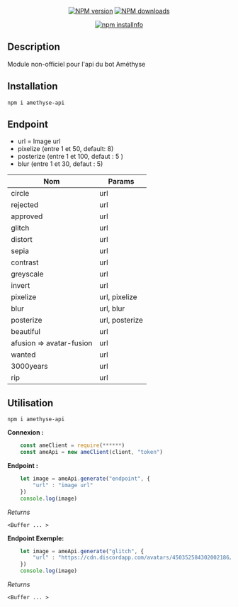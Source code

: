 <div align="center">

  <p>
    <a href="https://www.npmjs.com/package/amethyse-api"><img src="https://img.shields.io/npm/v/amethyse-api.svg?maxAge=3600" alt="NPM version" /></a>
    <a href="https://www.npmjs.com/package/amethyse-api"><img src="https://img.shields.io/npm/dt/amethyse-api.svg?maxAge=3600" alt="NPM downloads" /></a>
  </p>
  <p>
    <a href="https://nodei.co/npm/amethyse-api/"><img src="https://nodei.co/npm/amethyse-api.png?downloads=true&stars=true" alt="npm installnfo" /></a>
  </p>
</div>
	
## Description
Module non-officiel pour l'api du bot Améthyse

## Installation
```
npm i amethyse-api
```

## Endpoint

 - url = Image url
 - pixelize (entre 1 et 50, default: 8)
 - posterize (entre 1 et 100, defaut : 5 )
 - blur (entre 1 et 30, defaut : 5)


|Nom|Params|
|--|--|
|circle|url|
|rejected|url|
|approved|url|
|glitch|url|
|distort|url|
|sepia|url|
|contrast|url|
|greyscale|url|
|invert|url|
|pixelize|url, pixelize|
|blur|url, blur|
|posterize|url, posterize|
|beautiful|url|
|afusion => avatar-fusion|url|
|wanted|url|
|3000years|url|
|rip |url|


## Utilisation
```
npm i amethyse-api
```

**Connexion :**
```js
    const ameClient = require(******)
    const ameApi = new ameClient(client, "token")
```
**Endpoint :**
```js
    let image = ameApi.generate("endpoint", {
	    "url" : "image url"
    })
    console.log(image)
```
*Returns*
```
<Buffer ... >
```
**Endpoint  Exemple:**
```js
    let image = ameApi.generate("glitch", {
	    "url" : "https://cdn.discordapp.com/avatars/450352584302002186/c0ff7e943ab89560503b8e99591ff888.png?size=2048"
    })
    console.log(image)
```
*Returns*
```
<Buffer ... >
```
